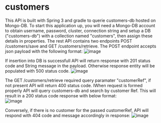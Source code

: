 # customers
 
This API is built with Spring 3 and gradle to querie customers-db hosted on Mongo-DB. To start this application up, you will need a Mongo-DB account to obtain username, password, cluster, connection string and setup a DB ("customers-db") with a collection named "customers", then assign these details in properties. The rest API contains two endpoints POST /customers/save and GET /customers/retrieve. 
The POST endpoint accepts json payload with the following format:
![image](https://github.com/segovelo/customers/assets/44499182/13ef8695-eadc-46f4-a222-93291983bacc)

If insertion into DB is successfull API will return response with 201 status code and String message in the payload. Otherwise response entity will be populated with 500 status code.
![image](https://github.com/segovelo/customers/assets/44499182/7128a797-f858-4310-a8fc-27a4505a1f0d)

The GET /customers/retrieve required query paramater "customerRef", if not present API will return 400 status code.
IWhen request is formed properly API will query customers-db and search by customer Ref. This will result in a 200 status code response with below format:  
![image](https://github.com/segovelo/customers/assets/44499182/05c661b9-fe7f-4b51-b0d9-82c482fd1936)

Conversely, if  there is no customer for the passed customerRef, API will respond with 404 code and message accordingly in response:
![image](https://github.com/segovelo/customers/assets/44499182/c2e4bca0-63b3-4e75-b64b-b7d3e136c0e7)

